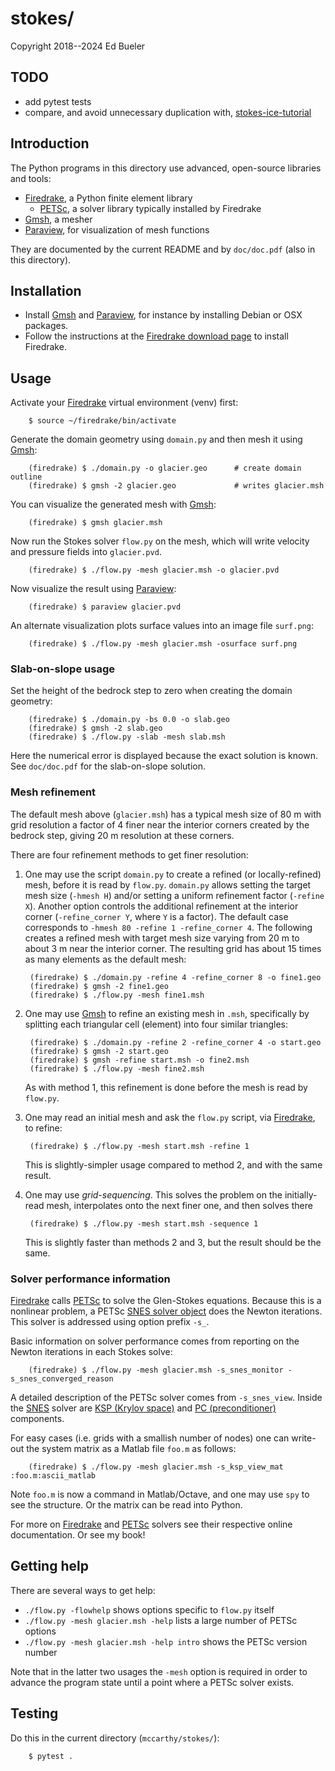 # stokes/

Copyright 2018--2024 Ed Bueler

## TODO

  * add pytest tests
  * compare, and avoid unnecessary duplication with, [stokes-ice-tutorial](https://github.com/bueler/stokes-ice-tutorial)

## Introduction

The Python programs in this directory use advanced, open-source libraries and tools:

  * [Firedrake](https://www.firedrakeproject.org/), a Python finite element library
     * [PETSc](https://petsc.org/release/), a solver library typically installed by Firedrake
  * [Gmsh](http://gmsh.info/), a mesher
  * [Paraview](https://www.paraview.org/), for visualization of mesh functions

They are documented by the current README and by `doc/doc.pdf` (also in this directory).

## Installation

  * Install [Gmsh](http://gmsh.info/) and [Paraview](https://www.paraview.org/),
    for instance by installing Debian or OSX packages.
  * Follow the instructions at the
    [Firedrake download page](https://www.firedrakeproject.org/download.html)
    to install Firedrake.

## Usage

Activate your [Firedrake](https://www.firedrakeproject.org/) virtual environment (venv) first:

        $ source ~/firedrake/bin/activate

Generate the domain geometry using `domain.py` and then mesh it using [Gmsh](http://gmsh.info/):

        (firedrake) $ ./domain.py -o glacier.geo      # create domain outline
        (firedrake) $ gmsh -2 glacier.geo             # writes glacier.msh

You can visualize the generated mesh with [Gmsh](http://gmsh.info/):

        (firedrake) $ gmsh glacier.msh

Now run the Stokes solver `flow.py` on the mesh, which will write velocity and pressure fields into `glacier.pvd`.

        (firedrake) $ ./flow.py -mesh glacier.msh -o glacier.pvd

Now visualize the result using [Paraview](https://www.paraview.org/):

        (firedrake) $ paraview glacier.pvd

An alternate visualization plots surface values into an image file `surf.png`:

        (firedrake) $ ./flow.py -mesh glacier.msh -osurface surf.png

### Slab-on-slope usage

Set the height of the bedrock step to zero when creating the domain geometry:

        (firedrake) $ ./domain.py -bs 0.0 -o slab.geo
        (firedrake) $ gmsh -2 slab.geo
        (firedrake) $ ./flow.py -slab -mesh slab.msh

Here the numerical error is displayed because the exact solution is known.  See `doc/doc.pdf` for the slab-on-slope solution.

### Mesh refinement

The default mesh above (`glacier.msh`) has a typical mesh size of 80 m with grid resolution a factor of 4 finer near the interior corners created by the bedrock step, giving 20 m resolution at these corners.

There are four refinement methods to get finer resolution:

1. One may use the script `domain.py` to create a refined (or locally-refined) mesh, before it is read by `flow.py`.  `domain.py` allows setting the target mesh size (`-hmesh H`) and/or setting a uniform refinement factor (`-refine X`).  Another option controls the additional refinement at the interior corner (`-refine_corner Y`, where `Y` is a factor).  The default case corresponds to `-hmesh 80 -refine 1 -refine_corner 4`.  The following creates a refined mesh with target mesh size varying from 20 m to about 3 m near the interior corner.  The resulting grid has about 15 times as many elements as the default mesh:

        (firedrake) $ ./domain.py -refine 4 -refine_corner 8 -o fine1.geo
        (firedrake) $ gmsh -2 fine1.geo
        (firedrake) $ ./flow.py -mesh fine1.msh

2. One may use [Gmsh](http://gmsh.info/) to refine an existing mesh in `.msh`, specifically by splitting each triangular cell (element) into four similar triangles:

        (firedrake) $ ./domain.py -refine 2 -refine_corner 4 -o start.geo
        (firedrake) $ gmsh -2 start.geo
        (firedrake) $ gmsh -refine start.msh -o fine2.msh
        (firedrake) $ ./flow.py -mesh fine2.msh

    As with method 1, this refinement is done before the mesh is read by `flow.py`.

3. One may read an initial mesh and ask the `flow.py` script, via [Firedrake](https://www.firedrakeproject.org/), to refine:

        (firedrake) $ ./flow.py -mesh start.msh -refine 1

    This is slightly-simpler usage compared to method 2, and with the same result.

4. One may use _grid-sequencing_.  This solves the problem on the initially-read mesh, interpolates onto the next finer one, and then solves there

        (firedrake) $ ./flow.py -mesh start.msh -sequence 1

    This is slightly faster than methods 2 and 3, but the result should be the same.

### Solver performance information

[Firedrake](https://www.firedrakeproject.org/) calls [PETSc](http://www.mcs.anl.gov/petsc/) to solve the Glen-Stokes equations.  Because this is a nonlinear problem, a PETSc [SNES solver object](https://www.mcs.anl.gov/petsc/petsc-current/docs/manualpages/SNES/index.html) does the Newton iterations.  This solver is addressed using option prefix `-s_`.

Basic information on solver performance comes from reporting on the Newton iterations in each Stokes solve:

        (firedrake) $ ./flow.py -mesh glacier.msh -s_snes_monitor -s_snes_converged_reason

A detailed description of the PETSc solver comes from `-s_snes_view`.  Inside the [SNES](https://www.mcs.anl.gov/petsc/petsc-current/docs/manualpages/SNES/index.html) solver are [KSP (Krylov space)](https://www.mcs.anl.gov/petsc/petsc-current/docs/manualpages/KSP/index.html) and [PC (preconditioner)](https://www.mcs.anl.gov/petsc/petsc-current/docs/manualpages/PC/index.html) components.

For easy cases (i.e. grids with a smallish number of nodes) one can write-out the system matrix as a Matlab file `foo.m` as follows:

        (firedrake) $ ./flow.py -mesh glacier.msh -s_ksp_view_mat :foo.m:ascii_matlab

Note `foo.m` is now a command in Matlab/Octave, and one may use `spy` to see the structure.  Or the matrix can be read into Python.

For more on [Firedrake](https://www.firedrakeproject.org/) and [PETSc](http://www.mcs.anl.gov/petsc/) solvers see their respective online documentation.  Or see my book!

## Getting help

There are several ways to get help:

  * `./flow.py -flowhelp` shows options specific to `flow.py` itself
  * `./flow.py -mesh glacier.msh -help` lists a large number of PETSc options
  * `./flow.py -mesh glacier.msh -help intro` shows the PETSc version number

Note that in the latter two usages the `-mesh` option is required in order to advance the program state until a point where a PETSc solver exists.

## Testing

Do this in the current directory (`mccarthy/stokes/`):

        $ pytest .
